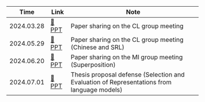 | Time       | Link                             | Note                                     |
|------------|----------------------------------|------------------------------------------|
| 2024.03.28 | [📁 PPT](/blogs/0327CL.pdf)       | Paper sharing on the CL group meeting|
| 2024.05.29 | [📁 PPT](/blogs/0529CL.pdf)       | Paper sharing on the CL group meeting (Chinese and SRL)|
| 2024.06.20 | [📁 PPT](/blogs/0619Superposition.pdf)       | Paper sharing on the MI group meeting (Superposition)|
| 2024.07.01 | [📁 PPT](/projects/刘柱-开题报告PPT.pdf)       | Thesis proposal defense (Selection and Evaluation of Representations from language models)|
